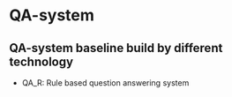 # QA-system
## QA-system baseline build by different technology

* QA_R: Rule based question answering system
